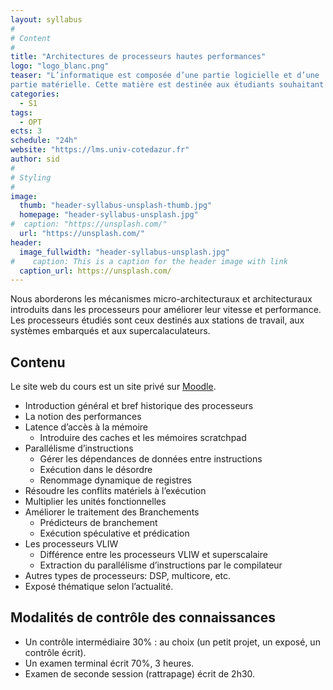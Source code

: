 ```yaml
---
layout: syllabus
#
# Content
#
title: "Architectures de processeurs hautes performances"
logo: "logo_blanc.png"
teaser: "L’informatique est composée d’une partie logicielle et d’une
partie matérielle. Cette matière est destinée aux étudiants souhaitant approfondir leurs connaissances et compréhension dans le fonctionnement des machines d’aujourd’hui et demain. Ces connaissances sont indispensables pour parfaire vos études en sciences et ingénierie informatiques, mais également pour que vous puissiez écrire des programmes efficaces et performants. Il ne s’agit pas d’un cours de conception de processeurs, mais un cours d’explications des mécanismes internes, vous permettant de comprendre comment le logiciel et le matériel interagissent ensemble."
categories:
  - S1
tags:
  - OPT
ects: 3
schedule: "24h"
website: "https://lms.univ-cotedazur.fr"
author: sid
#
# Styling
#
image:
  thumb: "header-syllabus-unsplash-thumb.jpg"
  homepage: "header-syllabus-unsplash.jpg"
#  caption: "https://unsplash.com/"
  url: "https://unsplash.com/"
header:
  image_fullwidth: "header-syllabus-unsplash.jpg"
#    caption: This is a caption for the header image with link
  caption_url: https://unsplash.com/
---
```


Nous aborderons les mécanismes micro-architecturaux et architecturaux introduits
dans les processeurs pour améliorer leur vitesse et performance. Les processeurs
étudiés sont ceux destinés aux stations de travail, aux systèmes embarqués et aux
supercalaculateurs.


## Contenu ##

Le site web du cours est un site privé sur [Moodle](https://lms.univ-cotedazur.fr).

- Introduction général et bref historique des processeurs
- La notion des performances
- Latence d’accès à la mémoire
    - Introduire des caches et les mémoires scratchpad
- Parallélisme d’instructions
  - Gérer les dépendances de données entre instructions
  - Exécution dans le désordre
  - Renommage dynamique de registres
- Résoudre les conflits matériels à l’exécution
- Multiplier les unités fonctionnelles
- Améliorer le traitement des Branchements
  - Prédicteurs de branchement
  - Exécution spéculative et prédication
- Les processeurs VLIW
  - Différence entre les processeurs VLIW et superscalaire
  - Extraction du parallélisme d’instructions par le compilateur
- Autres types de processeurs: DSP, multicore, etc.
- Exposé thématique selon l’actualité.

## Modalités de contrôle des connaissances ##

- Un contrôle intermédiaire 30% : au choix (un petit projet, un exposé, un contrôle écrit).
- Un examen terminal écrit 70%, 3 heures.
- Examen de seconde session (rattrapage) écrit de 2h30.
